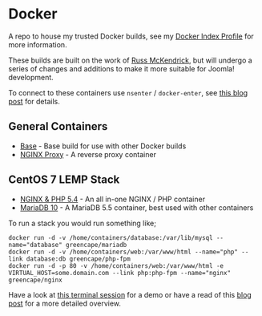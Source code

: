# Docker

A repo to house my trusted Docker builds, see my [Docker Index Profile](https://index.docker.io/u/greencape/) for more information.

These builds are built on the work of [Russ McKendrick](https://hub.docker.com/u/russmckendrick/), but will undergo a
series of changes and additions to make it more suitable for Joomla! development. 

To connect to these containers use `nsenter` / `docker-enter`, see [this blog post](https://media-glass.es/2014/08/25/connecting-to-docker-containers/) for details.

## General Containers

- [Base](https://registry.hub.docker.com/u/greencape/base/) - Base build for use with other Docker builds
- [NGINX Proxy](https://registry.hub.docker.com/u/greencape/nginx-proxy/) - A reverse proxy container

## CentOS 7 LEMP Stack

- [NGINX & PHP 5.4](https://registry.hub.docker.com/u/greencape/nginx-php/) - An all in-one NGINX / PHP container
- [MariaDB 10](https://registry.hub.docker.com/u/greencape/mariadb/) - A MariaDB 5.5 container, best used with other containers

To run a stack you would run something like;

```
docker run -d -v /home/containers/database:/var/lib/mysql --name="database" greencape/mariadb
docker run -d -v /home/containers/web:/var/www/html --name="php" --link database:db greencape/php-fpm
docker run -d -p 80 -v /home/containers/web:/var/www/html -e VIRTUAL_HOST=some.domain.com --link php:php-fpm --name="nginx" greencape/nginx
```

Have a look at [this terminal session](https://asciinema.org/a/11731) for a demo or have a read of this [blog post](https://media-glass.es/2014/08/31/docker-fig-reverse-proxy-centos7/) for a more detailed overview.
